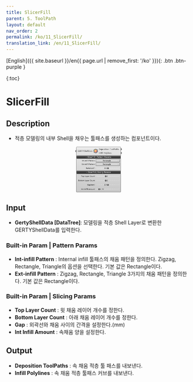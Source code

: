 ```yaml
---
title: SlicerFill
parent: 5. ToolPath
layout: default
nav_order: 2
permalink: /ko/11_SlicerFill/
translation_link: /en/11_SlicerFill/
---
```


[English]({{ site.baseurl }}/en{{ page.url | remove_first: '/ko' }}){: .btn .btn-purple }
<!-- [한국어]({{ site.baseurl }}/ko{{ page.url | remove_first: '/en' }}){: .btn .btn-purple } -->

{:toc}
# SlicerFill

## Description

* 적층 모델링의 내부 Shell을 채우는 툴패스를 생성하는 컴포넌트이다.

<p align="center">  <img src="/assets/images/SlicerFill.png" align="center" width="25%"></p>

## Input

* **GertyShellData [DataTree]**: 모델링을 적층 Shell Layer로 변환한 GERTYShellData를 입력한다.

### Built-in Param | Pattern Params

* **Int-infill Pattern** : Internal infill 툴패스의 채움 패턴을 정의한다. Zigzag, Rectangle, Triangle의 옵션을 선택한다. 기본 값은 Rectangle이다.
* **Ext-infill Pattern** :  Zigzag, Rectangle, Triangle 3가지의 채움 패턴을 정의한다. 기본 값은 Rectangle이다.

### Built-in Param | Slicing Params

* **Top Layer Count** : 윗 채움 레이어 개수를 정한다.
* **Bottom Layer Count** : 아래 채움 레이어 개수를 정한다.
* **Gap** : 외곽선와 채움 사이의 간격을 설정한다.(mm)
* **Int Infill Amount** : 속채움 양을 설정한다.

## Output

* **Deposition ToolPaths** : 속 채움 적층 툴 패스를 내보낸다.
* **Infill Polylines** : 속 채움 적층 툴패스 커브를 내보낸다.